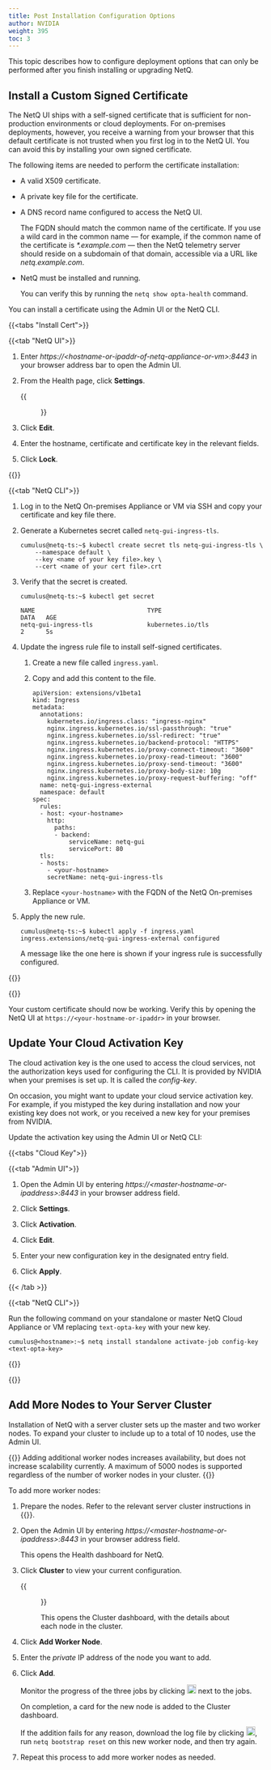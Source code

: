 ```yaml
---
title: Post Installation Configuration Options
author: NVIDIA
weight: 395
toc: 3
---
```


This topic describes how to configure deployment options that can only be performed after you finish installing or upgrading NetQ.

## Install a Custom Signed Certificate

The NetQ UI ships with a self-signed certificate that is sufficient for non-production environments or cloud deployments. For on-premises deployments, however, you receive a warning from your browser that this default certificate is not trusted when you first log in to the NetQ UI. You can avoid this by installing your own signed certificate.

The following items are needed to perform the certificate installation:

- A valid X509 certificate.
- A private key file for the certificate.
- A DNS record name configured to access the NetQ UI.

  The FQDN should match the common name of the certificate. If you use a wild card in the common name &mdash; for example, if the common name of the certificate is _*.example.com_ &mdash; then the NetQ telemetry server should reside on a subdomain of that domain, accessible via a URL like _netq.example.com_.
- NetQ must be installed and running.

  You can verify this by running the `netq show opta-health` command.

You can install a certificate using the Admin UI or the NetQ CLI.

{{<tabs "Install Cert">}}

{{<tab "NetQ UI">}}

1. Enter *https://\<hostname-or-ipaddr-of-netq-appliance-or-vm\>:8443* in your browser address bar to open the Admin UI.

2. From the Health page, click **Settings**.

    {{<figure src="/images/netq/adminui-settings-tab-cert-400.png" width="600">}}

3. Click **Edit**.

4. Enter the hostname, certificate and certificate key in the relevant fields.

5. Click **Lock**.

{{</tab>}}

{{<tab "NetQ CLI">}}

1. Log in to the NetQ On-premises Appliance or VM via SSH and copy your certificate and key file there.

1. Generate a Kubernetes secret called `netq-gui-ingress-tls`.

    ```
    cumulus@netq-ts:~$ kubectl create secret tls netq-gui-ingress-tls \
        --namespace default \
        --key <name of your key file>.key \
        --cert <name of your cert file>.crt
    ```

1. Verify that the secret is created.

    ```
    cumulus@netq-ts:~$ kubectl get secret

    NAME                               TYPE                                  DATA   AGE
    netq-gui-ingress-tls               kubernetes.io/tls                     2      5s
    ```

1. Update the ingress rule file to install self-signed certificates.

    1. Create a new file called `ingress.yaml`.

    2. Copy and add this content to the file.

       ```
       apiVersion: extensions/v1beta1
       kind: Ingress
       metadata:
         annotations:
           kubernetes.io/ingress.class: "ingress-nginx"
           nginx.ingress.kubernetes.io/ssl-passthrough: "true"
           nginx.ingress.kubernetes.io/ssl-redirect: "true"
           nginx.ingress.kubernetes.io/backend-protocol: "HTTPS"
           nginx.ingress.kubernetes.io/proxy-connect-timeout: "3600"
           nginx.ingress.kubernetes.io/proxy-read-timeout: "3600"
           nginx.ingress.kubernetes.io/proxy-send-timeout: "3600"
           nginx.ingress.kubernetes.io/proxy-body-size: 10g
           nginx.ingress.kubernetes.io/proxy-request-buffering: "off"
         name: netq-gui-ingress-external
         namespace: default
       spec:
         rules:
         - host: <your-hostname>
           http:
             paths:
             - backend:
                 serviceName: netq-gui
                 servicePort: 80
         tls:
         - hosts:
           - <your-hostname>
           secretName: netq-gui-ingress-tls
        ```

    3. Replace `<your-hostname>` with the FQDN of the NetQ On-premises Appliance or VM.

1. Apply the new rule.

    ```
    cumulus@netq-ts:~$ kubectl apply -f ingress.yaml
    ingress.extensions/netq-gui-ingress-external configured
    ```
    
    A message like the one here is shown if your ingress rule is successfully configured.

{{</tab>}}

{{</tabs>}}

Your custom certificate should now be working. Verify this by opening the NetQ UI at `https://<your-hostname-or-ipaddr>` in your browser.

## Update Your Cloud Activation Key

The cloud activation key is the one used to access the cloud services, not the authorization keys used for configuring the CLI. It is provided by NVIDIA when your premises is set up. It is called the *config-key*.

On occasion, you might want to update your cloud service activation key. For example, if you mistyped the key during installation and now your existing key does not work, or you received a new key for your premises from NVIDIA.

Update the activation key using the Admin UI or NetQ CLI:

{{<tabs "Cloud Key">}}

{{<tab "Admin UI">}}

1. Open the Admin UI by entering *https://\<master-hostname-or-ipaddress\>:8443* in your browser address field.

2. Click **Settings**.

3. Click **Activation**.

4. Click **Edit**.

5. Enter your new configuration key in the designated entry field.

6. Click **Apply**.

{{< /tab >}}

{{<tab "NetQ CLI">}}

Run the following command on your standalone or master NetQ Cloud Appliance or VM replacing `text-opta-key` with your new key.

```
cumulus@<hostname>:~$ netq install standalone activate-job config-key <text-opta-key>
```

{{</tab>}}

{{</tabs>}}

## Add More Nodes to Your Server Cluster

Installation of NetQ with a server cluster sets up the master and two worker nodes. To expand your cluster to include up to a total of 10 nodes, use the Admin UI.

{{<notice note>}}
Adding additional worker nodes increases availability, but does not increase scalability currently. A maximum of 5000 nodes is supported regardless of the number of worker nodes in your cluster.
{{</notice>}}

To add more worker nodes:

1. Prepare the nodes. Refer to the relevant server cluster instructions in {{<link title="Install the NetQ System">}}.

2. Open the Admin UI by entering *https://\<master-hostname-or-ipaddress\>:8443* in your browser address field.

    This opens the Health dashboard for NetQ.

3. Click **Cluster** to view your current configuration.

    {{<figure src="/images/netq/adminui-cluster-tab-400.png" width="700" caption="On-premises deployment">}}

    This opens the Cluster dashboard, with the details about each node in the cluster.

4. Click **Add Worker Node**.

5. Enter the *private* IP address of the node you want to add.

6. Click **Add**.

    Monitor the progress of the three jobs by clicking <img src="https://icons.cumulusnetworks.com/52-Arrows-Diagrams/01-Arrows/arrow-circle-down.svg" height="18" width="18"/> next to the jobs.

    On completion, a card for the new node is added to the Cluster dashboard.

    If the addition fails for any reason, download the log file by clicking <img src="https://icons.cumulusnetworks.com/05-Internet-Networks-Servers/08-Upload-Download/download-bottom.svg" height="18" width="18"/>, run `netq bootstrap reset` on this new worker node, and then try again.

7. Repeat this process to add more worker nodes as needed.
